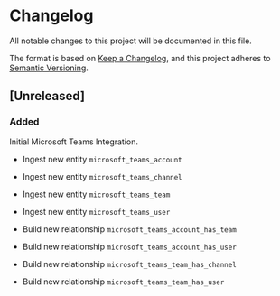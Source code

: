 # Changelog

All notable changes to this project will be documented in this file.

The format is based on [Keep a Changelog](https://keepachangelog.com/en/1.0.0/),
and this project adheres to
[Semantic Versioning](https://semver.org/spec/v2.0.0.html).

## [Unreleased]

### Added

Initial Microsoft Teams Integration.

- Ingest new entity `microsoft_teams_account`
- Ingest new entity `microsoft_teams_channel`
- Ingest new entity `microsoft_teams_team`
- Ingest new entity `microsoft_teams_user`

- Build new relationship `microsoft_teams_account_has_team`
- Build new relationship `microsoft_teams_account_has_user`
- Build new relationship `microsoft_teams_team_has_channel`
- Build new relationship `microsoft_teams_team_has_user`
